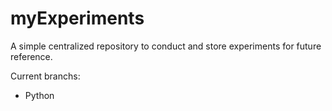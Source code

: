 # myExperiments
A simple centralized repository to conduct and store experiments for future reference.

Current branchs:
- Python
